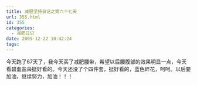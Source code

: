 ```yaml
---
title: 减肥坚持日记之第六十七天
url: 355.html
id: 355
categories:
  - 减肥日记
date: 2009-12-22 10:42:24
tags:
---
```


今天跑了67天了，我今天买了减肥腰带，希望以后腰腹部的效果明显一点，今天看碧血盐枭挺好看的。今天还没了个四件套，挺好看的，蓝色碎花，呵呵。以后要加油，继续努力，加油！！！